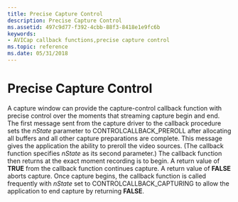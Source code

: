 ```yaml
---
title: Precise Capture Control
description: Precise Capture Control
ms.assetid: 497c9d77-f392-4cbb-88f3-8418e1e9fc6b
keywords:
- AVICap callback functions,precise capture control
ms.topic: reference
ms.date: 05/31/2018
---
```


# Precise Capture Control

A capture window can provide the capture-control callback function with precise control over the moments that streaming capture begin and end. The first message sent from the capture driver to the callback procedure sets the *nState* parameter to CONTROLCALLBACK\_PREROLL after allocating all buffers and all other capture preparations are complete. This message gives the application the ability to preroll the video sources. (The callback function specifies *nState* as its second parameter.) The callback function then returns at the exact moment recording is to begin. A return value of **TRUE** from the callback function continues capture. A return value of **FALSE** aborts capture. Once capture begins, the callback function is called frequently with *nState* set to CONTROLCALLBACK\_CAPTURING to allow the application to end capture by returning **FALSE**.

 

 




